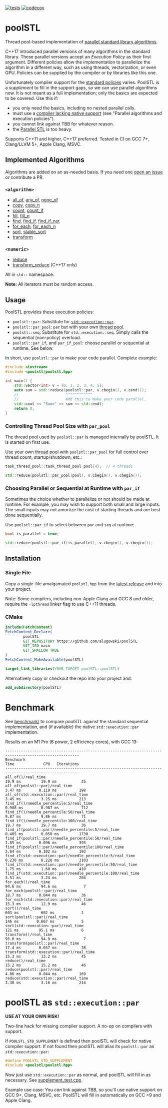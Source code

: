 [![tests](https://github.com/alugowski/poolSTL/actions/workflows/tests.yml/badge.svg)](https://github.com/alugowski/poolSTL/actions/workflows/tests.yml)
[![codecov](https://codecov.io/gh/alugowski/poolSTL/branch/main/graph/badge.svg?token=zB7yN8NwUc)](https://codecov.io/gh/alugowski/poolSTL)

# poolSTL

Thread pool-based implementation of [parallel standard library algorithms](https://en.cppreference.com/w/cpp/algorithm).

C++17 introduced parallel versions of many algorithms in the standard library.
These parallel versions accept an *Execution Policy* as their first argument.
Different policies allow the implementation to parallelize the algorithm in a different way,
such as using threads, vectorization, or even GPU.
Policies can be supplied by the compiler or by libraries like this one.

Unfortunately compiler support for the [standard policies](https://en.cppreference.com/w/cpp/algorithm/execution_policy_tag) varies.
PoolSTL is a *supplement* to fill in the support gaps, so we can use parallel algorithms now.
It is not meant as a full implementation; only the basics are expected to be covered.  Use this if:
* you only need the basics, including no nested parallel calls.
* must use a [compiler lacking native support](https://en.cppreference.com/w/cpp/compiler_support/17) (see "Parallel algorithms and execution policies").
* you cannot link against TBB for whatever reason.
* the [Parallel STL](https://www.intel.com/content/www/us/en/developer/articles/guide/get-started-with-parallel-stl.html) is too heavy.

Supports C++11 and higher, C++17 preferred.
Tested in CI on GCC 7+, Clang/LLVM 5+, Apple Clang, MSVC.

## Implemented Algorithms
Algorithms are added on an as-needed basis. If you need one [open an issue](https://github.com/alugowski/poolSTL/issues) or contribute a PR.

### `<algorithm>`
* [all_of](https://en.cppreference.com/w/cpp/algorithm/all_of), [any_of](https://en.cppreference.com/w/cpp/algorithm/any_of), [none_of](https://en.cppreference.com/w/cpp/algorithm/none_of)
* [copy](https://en.cppreference.com/w/cpp/algorithm/copy), [copy_n](https://en.cppreference.com/w/cpp/algorithm/copy_n)
* [count](https://en.cppreference.com/w/cpp/algorithm/count), [count_if](https://en.cppreference.com/w/cpp/algorithm/count_if)
* [fill](https://en.cppreference.com/w/cpp/algorithm/fill), [fill_n](https://en.cppreference.com/w/cpp/algorithm/fill_n)
* [find](https://en.cppreference.com/w/cpp/algorithm/find), [find_if](https://en.cppreference.com/w/cpp/algorithm/find_if), [find_if_not](https://en.cppreference.com/w/cpp/algorithm/find_if_not)
* [for_each](https://en.cppreference.com/w/cpp/algorithm/for_each), [for_each_n](https://en.cppreference.com/w/cpp/algorithm/for_each_n)
* [sort](https://en.cppreference.com/w/cpp/algorithm/sort), [stable_sort](https://en.cppreference.com/w/cpp/algorithm/stable_sort)
* [transform](https://en.cppreference.com/w/cpp/algorithm/transform)

### `<numeric>`
* [reduce](https://en.cppreference.com/w/cpp/algorithm/reduce)
* [transform_reduce](https://en.cppreference.com/w/cpp/algorithm/transform_reduce) (C++17 only)

All in `std::` namespace.

**Note:** All iterators must be random access.

## Usage

PoolSTL provides these execution policies:
* `poolstl::par`: Substitute for [`std::execution::par`](https://en.cppreference.com/w/cpp/algorithm/execution_policy_tag).
* `poolstl::par_pool`: `par` but with your own [thread pool](https://github.com/alugowski/task-thread-pool).
* `poolstl::seq`: Substitute for `std::execution::seq`. Simply calls the sequential (non-policy) overload.
* `poolstl::par_if`, and `par_if_pool`: choose parallel or sequential at runtime. See below.

In short, use `poolstl::par` to make your code parallel. Complete example:
```c++
#include <iostream>
#include <poolstl/poolstl.hpp>

int main() {
    std::vector<int> v = {0, 1, 2, 3, 4, 5};
    auto sum = std::reduce(poolstl::par, v.cbegin(), v.cend());
    //                     ^^^^^^^^^^^^
    //                     Add this to make your code parallel.
    std::cout << "Sum=" << sum << std::endl;
    return 0;
}
```

### Controlling Thread Pool Size with `par_pool`

The thread pool used by `poolstl::par` is managed internally by poolSTL. It is started on first use.

Use your own [thread pool](https://github.com/alugowski/task-thread-pool)
with `poolstl::par_pool` for full control over thread count, startup/shutdown, etc.:

```c++
task_thread_pool::task_thread_pool pool{4};  // 4 threads

std::reduce(poolstl::par_pool(pool), v.cbegin(), v.cbegin());
```

### Choosing Parallel or Sequential at Runtime with `par_if`

Sometimes the choice whether to parallelize or not should be made at runtime. For example, you may wish to support both
small and large inputs. The small inputs may not amortize the cost of starting threads and are best done sequentially.

Use `poolstl::par_if` to select between `par` and `seq` at runtime:
```c++
bool is_parallel = true;

std::reduce(poolstl::par_if(is_parallel), v.cbegin(), v.cbegin());
```

## Installation

### Single File

Copy a single-file amalgamated `poolstl.hpp` from the [latest release](https://github.com/alugowski/poolSTL/releases) and into your project.

Note: Some compilers, including non-Apple Clang and GCC 8 and older, require the `-lpthread` linker flag to use C++11 threads.

### CMake

```cmake
include(FetchContent)
FetchContent_Declare(
        poolSTL
        GIT_REPOSITORY https://github.com/alugowski/poolSTL
        GIT_TAG main
        GIT_SHALLOW TRUE
)
FetchContent_MakeAvailable(poolSTL)

target_link_libraries(YOUR_TARGET poolSTL::poolSTL)
```

Alternatively copy or checkout the repo into your project and:
```cmake
add_subdirectory(poolSTL)
```

# Benchmark

See [benchmark/](benchmark) to compare poolSTL against the standard sequential implementation, and (if available) the
native `std::execution::par` implementation.

Results on an M1 Pro (6 power, 2 efficiency cores), with GCC 13:
```
-------------------------------------------------------------------------------------------------------
Benchmark                                                             Time             CPU   Iterations
-------------------------------------------------------------------------------------------------------
all_of()/real_time                                                 19.9 ms         19.9 ms           35
all_of(poolstl::par)/real_time                                     3.47 ms        0.119 ms          198
all_of(std::execution::par)/real_time                              3.45 ms         3.25 ms          213
find_if()/needle_percentile:5/real_time                           0.988 ms        0.987 ms          712
find_if()/needle_percentile:50/real_time                           9.87 ms         9.86 ms           71
find_if()/needle_percentile:100/real_time                          19.7 ms         19.7 ms           36
find_if(poolstl::par)/needle_percentile:5/real_time               0.405 ms        0.050 ms         1730
find_if(poolstl::par)/needle_percentile:50/real_time               1.85 ms        0.096 ms          393
find_if(poolstl::par)/needle_percentile:100/real_time              3.64 ms        0.102 ms          193
find_if(std::execution::par)/needle_percentile:5/real_time        0.230 ms        0.220 ms         3103
find_if(std::execution::par)/needle_percentile:50/real_time        1.75 ms         1.60 ms          410
find_if(std::execution::par)/needle_percentile:100/real_time       3.51 ms         3.24 ms          204
for_each()/real_time                                               94.6 ms         94.6 ms            7
for_each(poolstl::par)/real_time                                   18.7 ms        0.044 ms           36
for_each(std::execution::par)/real_time                            15.3 ms         12.9 ms           46
sort()/real_time                                                    603 ms          602 ms            1
sort(poolstl::par)/real_time                                        146 ms        0.667 ms            5
sort(std::execution::par)/real_time                                 121 ms         95.1 ms            6
transform()/real_time                                              95.0 ms         94.9 ms            7
transform(poolstl::par)/real_time                                  17.4 ms        0.037 ms           38
transform(std::execution::par)/real_time                           15.3 ms         13.2 ms           45
reduce()/real_time                                                 15.2 ms         15.2 ms           46
reduce(poolstl::par)/real_time                                     4.06 ms        0.044 ms          169
reduce(std::execution::par)/real_time                              3.38 ms         3.16 ms          214
```

# poolSTL as `std::execution::par`
**USE AT YOUR OWN RISK!**

Two-line hack for missing compiler support. A no-op on compilers with support.

If `POOLSTL_STD_SUPPLEMENT` is defined then poolSTL will check for native compiler support.
If not found then poolSTL will alias its `poolstl::par` as `std::execution::par`:

```c++
#define POOLSTL_STD_SUPPLEMENT
#include <poolstl/poolstl.hpp>
```

Now just use `std::execution::par` as normal, and poolSTL will fill in as necessary. See [supplement_test.cpp](tests/supplement_test.cpp).

Example use case: You *can* link against TBB, so you'll use native support on GCC 9+, Clang, MSVC, etc.
PoolSTL will fill in automatically on GCC <9 and Apple Clang.
